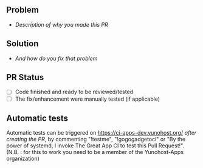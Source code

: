  ## Problem

- *Description of why you made this PR*

## Solution

- *And how do you fix that problem*

## PR Status

- [ ] Code finished and ready to be reviewed/tested
- [ ] The fix/enhancement were manually tested (if applicable)

## Automatic tests

Automatic tests can be triggered on https://ci-apps-dev.yunohost.org/ *after creating the PR*, by commenting "!testme", "!gogogadgetoci" or "By the power of systemd, I invoke The Great App CI to test this Pull Request!". (N.B. : for this to work you need to be a member of the Yunohost-Apps organization)
